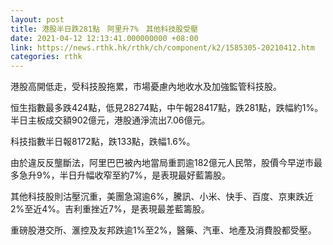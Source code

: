 ```yaml
---
layout: post
title: 港股半日跌281點　阿里升7%　其他科技股受壓
date: 2021-04-12 12:13:41.000000000 +08:00
link: https://news.rthk.hk/rthk/ch/component/k2/1585305-20210412.htm
categories: rthk
---
```


港股高開低走，受科技股拖累，市場憂慮內地收水及加強監管科技股。

恒生指數最多跌424點，低見28274點，中午報28417點，跌281點，跌幅約1%。半日主板成交額902億元，港股通淨流出7.06億元。

科技指數半日報8172點，跌133點，跌幅1.6%。

由於違反反壟斷法，阿里巴巴被內地當局重罰逾182億元人民幣，股價今早逆市最多急升9%，半日升幅收窄至約7%，是表現最好藍籌股。

其他科技股則沽壓沉重，美團急瀉逾6%，騰訊、小米、快手、百度、京東跌近2%至近4%。吉利重挫近7%，是表現最差藍籌股。

重磅股港交所、滙控及友邦跌逾1%至2%，醫藥、汽車、地產及消費股都受壓。
